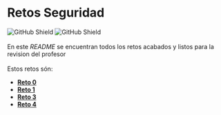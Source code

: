 # Retos Seguridad

![GitHub Shield](https://img.shields.io/badge/Hecho%20con-%E2%99%A5-red)
![GitHub Shield](https://img.shields.io/static/v1?label=Y%20con%20VSC&message=LiveShare&color=blueviolet)
\
\
En este *README* se encuentran todos los retos acabados y listos para la revision del profesor\
\
Estos retos són:
- [**Reto 0**](https://github.com/Work0S/RetosSeguridad/tree/master/Reto%200)
- [**Reto 1**](https://github.com/Work0S/RetosSeguridad/tree/master/Reto%201)
- [**Reto 3**](https://github.com/Work0S/RetosSeguridad/tree/master/Reto%203)
- [**Reto 4**](https://github.com/Work0S/RetosSeguridad/tree/master/Reto%204)
